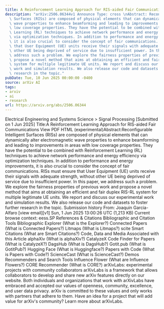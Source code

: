```yaml
---
title: A Reinforcement Learning Approach for RIS-aided Fair Communications
description: "arXiv:2506.06344v1 Announce Type: cross \nAbstract: Reconfigurable Intelligent\
  \ Surfaces (RISs) are composed of physical elements that can dynamically alter electromagnetic\
  \ wave properties to enhance beamforming and leading to improvements in areas with\
  \ low coverage properties. They have the potential to be combined with Reinforcement\
  \ Learning (RL) techniques to achieve network performance and energy efficiency\
  \ via optimization techniques. In addition to performance and energy improvements,\
  \ it is also crucial to consider the concept of fair communications. RISs must ensure\
  \ that User Equipment (UE) units receive their signals with adequate strength, without\
  \ other UE being deprived of service due to insufficient power. In this paper, we\
  \ address such a problem. We explore the fairness properties of previous work and\
  \ propose a novel method that aims at obtaining an efficient and fair duplex RIS-RL\
  \ system for multiple legitimate UE units. We report and discuss our experimental\
  \ work and simulation results. We also release our code and datasets to foster further\
  \ research in the topic."
pubDate: Tue, 10 Jun 2025 00:00:00 -0400
source: arXiv AI
tags:
- arxiv
- ai
- research
url: https://arxiv.org/abs/2506.06344
---
```


Electrical Engineering and Systems Science > Signal Processing
[Submitted on 1 Jun 2025]
Title:A Reinforcement Learning Approach for RIS-aided Fair Communications
View PDF HTML (experimental)Abstract:Reconfigurable Intelligent Surfaces (RISs) are composed of physical elements that can dynamically alter electromagnetic wave properties to enhance beamforming and leading to improvements in areas with low coverage properties. They have the potential to be combined with Reinforcement Learning (RL) techniques to achieve network performance and energy efficiency via optimization techniques. In addition to performance and energy improvements, it is also crucial to consider the concept of fair communications. RISs must ensure that User Equipment (UE) units receive their signals with adequate strength, without other UE being deprived of service due to insufficient power. In this paper, we address such a problem. We explore the fairness properties of previous work and propose a novel method that aims at obtaining an efficient and fair duplex RIS-RL system for multiple legitimate UE units. We report and discuss our experimental work and simulation results. We also release our code and datasets to foster further research in the topic.
Submission history
From: Joaquin Garcia-Alfaro [view email][v1] Sun, 1 Jun 2025 13:00:26 UTC (1,213 KB)
Current browse context:
eess.SP
References & Citations
Bibliographic and Citation Tools
Bibliographic Explorer (What is the Explorer?)
Connected Papers (What is Connected Papers?)
Litmaps (What is Litmaps?)
scite Smart Citations (What are Smart Citations?)
Code, Data and Media Associated with this Article
alphaXiv (What is alphaXiv?)
CatalyzeX Code Finder for Papers (What is CatalyzeX?)
DagsHub (What is DagsHub?)
Gotit.pub (What is GotitPub?)
Hugging Face (What is Huggingface?)
Papers with Code (What is Papers with Code?)
ScienceCast (What is ScienceCast?)
Demos
Recommenders and Search Tools
Influence Flower (What are Influence Flowers?)
CORE Recommender (What is CORE?)
arXivLabs: experimental projects with community collaborators
arXivLabs is a framework that allows collaborators to develop and share new arXiv features directly on our website.
Both individuals and organizations that work with arXivLabs have embraced and accepted our values of openness, community, excellence, and user data privacy. arXiv is committed to these values and only works with partners that adhere to them.
Have an idea for a project that will add value for arXiv's community? Learn more about arXivLabs.